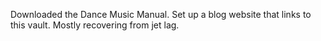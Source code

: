 Downloaded the Dance Music Manual.
Set up a blog website that links to this vault.
Mostly recovering from jet lag.


